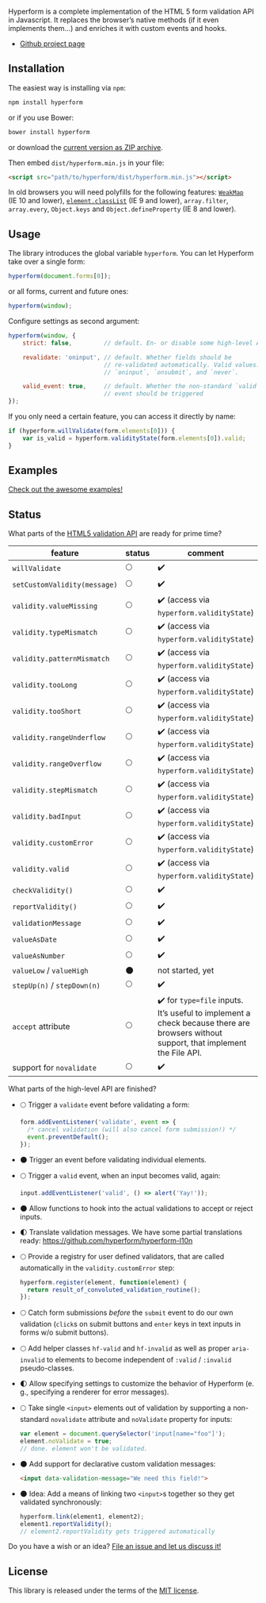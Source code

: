 ---
---
Hyperform is a complete implementation of the HTML 5 form validation API in
Javascript. It replaces the browser’s native methods (if it even implements
them…) and enriches it with custom events and hooks.

<nav>
  <ul>
    <li class="github">
      <a href="https://github.com/hyperform/hyperform">Github project page</a>
    </li>
  </ul>
</nav>

## Installation

The easiest way is installing via `npm`:

```sh
npm install hyperform
```

or if you use Bower:

```sh
bower install hyperform
```

or download the [current version as ZIP
archive](https://github.com/hyperform/hyperform/archive/master.zip).

Then embed `dist/hyperform.min.js` in your file:

```html
<script src="path/to/hyperform/dist/hyperform.min.js"></script>
```

In old browsers you will need polyfills for the following features:
[`WeakMap`](https://github.com/Benvie/WeakMap) (IE 10 and lower),
[`element.classList`](https://github.com/remy/polyfills) (IE 9 and lower),
`array.filter`, `array.every`, `Object.keys` and
`Object.defineProperty` (IE 8 and lower).

## Usage

The library introduces the global variable `hyperform`. You can let Hyperform
take over a single form:

```js
hyperform(document.forms[0]);
```

or all forms, current and future ones:

```js
hyperform(window);
```

Configure settings as second argument:

```js
hyperform(window, {
    strict: false,         // default. En- or disable some high-level APIs

    revalidate: 'oninput', // default. Whether fields should be
                           // re-validated automatically. Valid values:
                           // `oninput`, `onsubmit`, and `never`.

    valid_event: true,     // default. Whether the non-standard `valid`
                           // event should be triggered
});
```

If you only need a certain feature, you can access it directly by name:

```js
if (hyperform.willValidate(form.elements[0])) {
    var is_valid = hyperform.validityState(form.elements[0]).valid;
}
```

## Examples

[Check out the awesome examples!](examples.html)

## Status

What parts of the [HTML5 validation
API](https://html.spec.whatwg.org/multipage/forms.html#constraints) are ready
for prime time?

| feature                      | status      | comment            |
| ---------------------------- | ----------- | ------------------ |
| `willValidate`               | :full_moon: | :heavy_check_mark: |
| `setCustomValidity(message)` | :full_moon: | :heavy_check_mark: |
| `validity.valueMissing`      | :full_moon: | :heavy_check_mark: (access via `hyperform.validityState`) |
| `validity.typeMismatch`      | :full_moon: | :heavy_check_mark: (access via `hyperform.validityState`) |
| `validity.patternMismatch`   | :full_moon: | :heavy_check_mark: (access via `hyperform.validityState`) |
| `validity.tooLong`           | :full_moon: | :heavy_check_mark: (access via `hyperform.validityState`) |
| `validity.tooShort`          | :full_moon: | :heavy_check_mark: (access via `hyperform.validityState`) |
| `validity.rangeUnderflow`    | :full_moon: | :heavy_check_mark: (access via `hyperform.validityState`) |
| `validity.rangeOverflow`     | :full_moon: | :heavy_check_mark: (access via `hyperform.validityState`) |
| `validity.stepMismatch`      | :full_moon: | :heavy_check_mark: (access via `hyperform.validityState`) |
| `validity.badInput`          | :full_moon: | :heavy_check_mark: (access via `hyperform.validityState`) |
| `validity.customError`       | :full_moon: | :heavy_check_mark: (access via `hyperform.validityState`) |
| `validity.valid`             | :full_moon: | :heavy_check_mark: (access via `hyperform.validityState`) |
| `checkValidity()`            | :full_moon: | :heavy_check_mark: |
| `reportValidity()`           | :full_moon: | :heavy_check_mark: |
| `validationMessage`          | :full_moon: | :heavy_check_mark: |
| `valueAsDate`                | :full_moon: | :heavy_check_mark: |
| `valueAsNumber`              | :full_moon: | :heavy_check_mark: |
| `valueLow` / `valueHigh`     | :new_moon:  | not started, yet   |
| `stepUp(n)` / `stepDown(n)`  | :full_moon: | :heavy_check_mark: |
| `accept` attribute           | :full_moon: | :heavy_check_mark: for `type=file` inputs. It’s useful to implement a check because there are browsers without support, that implement the File API. |
| support for `novalidate`     | :full_moon: | :heavy_check_mark: |

What parts of the high-level API are finished?

*   :full_moon: Trigger a `validate` event before validating a form:

    ```js
    form.addEventListener('validate', event => {
      /* cancel validation (will also cancel form submission!) */
      event.preventDefault();
    });
    ```

*   :new_moon: Trigger an event before validating individual elements.

*   :full_moon: Trigger a `valid` event, when an input becomes valid, again:

    ```js
    input.addEventListener('valid', () => alert('Yay!'));
    ```

*   :new_moon: Allow functions to hook into the actual validations to accept or
    reject inputs.

*   :first_quarter_moon: Translate validation messages. We have some partial
    translations ready: https://github.com/hyperform/hyperform-l10n

*   :full_moon: Provide a registry for user defined validators, that are called
    automatically in the `validity.customError` step:

    ```js
    hyperform.register(element, function(element) {
      return result_of_convoluted_validation_routine();
    });
    ```

*   :full_moon: Catch form submissions _before_ the `submit` event to do our
    own validation (`click`s on submit buttons and `enter` keys in text inputs
    in forms w/o submit buttons).

*   :full_moon: Add helper classes `hf-valid` and `hf-invalid` as well as
    proper `aria-invalid` to elements to become independent of `:valid` /
    `:invalid` pseudo-classes.

*   :first_quarter_moon: Allow specifying settings to customize the behavior of
    Hyperform (e. g., specifying a renderer for error messages).

*   :full_moon: Take single `<input>` elements out of validation by supporting
    a non-standard `novalidate` attribute and `noValidate` property for inputs:

    ```js
    var element = document.querySelector('input[name="foo"]');
    element.noValidate = true;
    // done. element won't be validated.
    ```

*   :new_moon: Add support for declarative custom validation messages:

    ```html
    <input data-validation-message="We need this field!">
    ```

*   :new_moon: Idea: Add a means of linking two `<input>`s together so they get
    validated synchronously:

    ```js
    hyperform.link(element1, element2);
    element1.reportValidity();
    // element2.reportValidity gets triggered automatically
    ```

Do you have a wish or an idea? [File an issue and let us discuss
it!](https://github.com/hyperform/hyperform/issues/new)

## License

This library is released under the terms of the [MIT
license](https://github.com/hyperform/hyperform/LICENSE.md).
